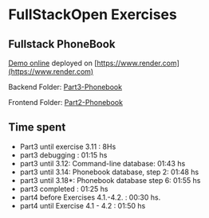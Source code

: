 # FullStackOpen Exercises

## Fullstack PhoneBook

[Demo online](https://fullstackopen-phonebook-backend-ebsz.onrender.com/) deployed on [https://www.render.com](https://www.render.com)

Backend Folder: [Part3-Phonebook](https://github.com/hernanruscica/fullstackopen/tree/main/part3-phonebook)

Frontend Folder: [Part2-Phonebook](https://github.com/hernanruscica/fullstackopen/tree/main/part2-phonebook)

## Time spent

- Part3 until exercise 3.11 : 8Hs
- part3 debugging : 01:15 hs
- part3 until 3.12: Command-line database: 01:43 hs
- part3 until 3.14: Phonebook database, step 2: 01:48 hs
- part3 until 3.18*: Phonebook database step 6: 01:55 hs
- part3 completed : 01:25 hs
- part4 before Exercises 4.1.-4.2. : 00:30 hs.
- part4 until Exercise 4.1 - 4.2 : 01:50 hs